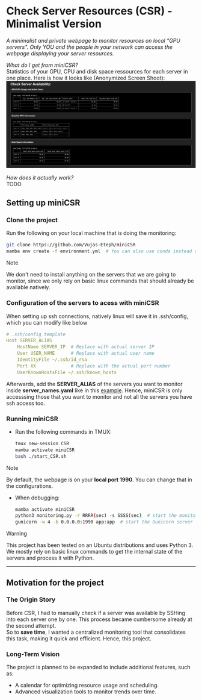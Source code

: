 # Check Server Resources (CSR) - Minimalist Version

*A minimalist and private webpage to monitor resources on local "GPU servers". Only YOU and the people in your network can access the webpage displaying your server resources.*

*What do I get from miniCSR?*  
Statistics of your GPU, CPU and disk space ressources for each server in one place. Here is how it looks like (Anonymized Screen Shoot):
![CSR_output_anonymized](./assets/Anonymized_CSR_output.png)

*How does it actually work?*  
TODO

## Setting up miniCSR

### Clone the project
Run the following on your local machine that is doing the monitoring:  
```bash
git clone https://github.com/Vujas-Eteph/miniCSR
mamba env create -f environment.yml  # You can also use conda instead of mamba (or update the environement instead)
```
> [!NOTE]  
> We don't need to install anything on the servers that we are going to monitor, since we only rely on basic linux commands that should already be available natively.

### Configuration of the servers to acess with miniCSR 
When setting up ssh connections, natively linux will save it in .ssh/config, which you can modify like below
```yaml
# .ssh/config template
Host SERVER_ALIAS
    HostName SERVER_IP  # Replace with actual server IP
    User USER_NAME      # Replace with actual user name
    IdentityFile ~/.ssh/id_rsa
    Port XX             # Replace with the actual port number
    UserKnownHostsFile ~/.ssh/known_hosts
```
Afterwards, add the **SERVER_ALIAS** of the servers you want to monitor inside **server_names.yaml** like in this [example](./config/example_server_names.yaml). Hence, miniCSR is only accesssing those that you want to monitor and not all the servers you have ssh access too.

### Running miniCSR

- Run the following commands in TMUX:
    ```bash
    tmux new-session CSR
    mamba activate miniCSR
    bash ./start_CSR.sh
    ```
> [!NOTE]
> By default, the webpage is on your **local port 1990**. You can change that in the configurations.

- When debugging:
    ```bash
    mamba activate miniCSR
    python3 monitoring.py -r RRRR(sec) -s SSSS(sec)  # start the monitoring script in one terminal
    gunicorn -w 4 -b 0.0.0.0:1990 app:app  # start the Gunicorn server in another terminal
    ```


> [!WARNING] 
> This project has been tested on an Ubuntu distributions and uses Python 3. We mostly rely on basic linux commands to get the internal state of the servers and process it with Python. 

---

## Motivation for the project

### The Origin Story  
Before CSR, I had to manually check if a server was available by SSHing into each server one by one. This process became cumbersome already at the second attempt.  
So to **save time**, I wanted a centralized monitoring tool that consolidates this task, making it quick and efficient. Hence, this project.  

### Long-Term Vision  
The project is planned to be expanded to include additional features, such as:
- A calendar for optimizing resource usage and scheduling.
- Advanced visualization tools to monitor trends over time.
